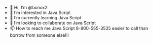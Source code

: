- 👋 Hi, I’m @bonox2
- 👀 I’m interested in Java Script
- 🌱 I’m currently learning Java Script
- 💞️ I’m looking to collaborate on Java Script
- 📫 How to reach me Java Script 8-800-555-3535 easier to call than borrow from someone else!!!
<!---
bonox2/bonox2 is a ✨ special ✨ repository because its `README.md` (this file) appears on your GitHub profile.
You can click the Preview link to take a look at your changes.
--->
